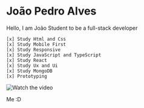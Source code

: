 # João Pedro Alves

Hello, I am João
Student to be a full-stack developer

    [x] Study Html and Css
    [x] Study Mobile First
    [x] Study Responsive
    [x] Study JavaScript and TypeScript
    [x] Study React
    [x] Study Ux and Ui
    [x] Study MongoDB
    [x] Prototyping
    
![Watch the video](https://raw.githubusercontent.com/joaopealves/joaopealves/master/git_documents/Yo.jpeg)

Me :D
